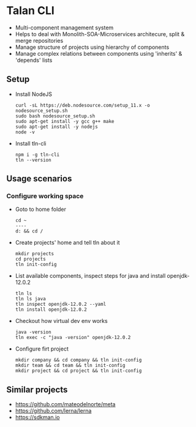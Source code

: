 # Talan CLI

* Multi-component management system
* Helps to deal with Monolith-SOA-Microservices architecure, split & merge repositories
* Manage structure of projects using hierarchy of components
* Manage complex relations between components using 'inherits' & 'depends' lists

## Setup
* Install NodeJS
  ```
  curl -sL https://deb.nodesource.com/setup_11.x -o nodesource_setup.sh
  sudo bash nodesource_setup.sh
  sudo apt-get install -y gcc g++ make
  sudo apt-get install -y nodejs
  node -v
  ```
* Install tln-cli 
  ```
  npm i -g tln-cli
  tln --version
  ```

## Usage scenarios

### Configure working space
* Goto to home folder
  ```
  cd ~
  ----
  d: && cd /
  ```
* Create projects' home and tell tln about it
  ```
  mkdir projects
  cd projects
  tln init-config
  ```
* List available components, inspect steps for java and install openjdk-12.0.2
  ```
  tln ls
  tln ls java
  tln inspect openjdk-12.0.2 --yaml
  tln install openjdk-12.0.2
  ```
* Checkout how virtual dev env works
  ```
  java -version
  tln exec -c "java -version" openjdk-12.0.2
  ```
* Configure firt project
  ```
  mkdir company && cd company && tln init-config
  mkdir team && cd team && tln init-config
  mkdir project && cd project && tln init-config
  ```



## Similar projects
* https://github.com/mateodelnorte/meta
* https://github.com/lerna/lerna
* https://sdkman.io

